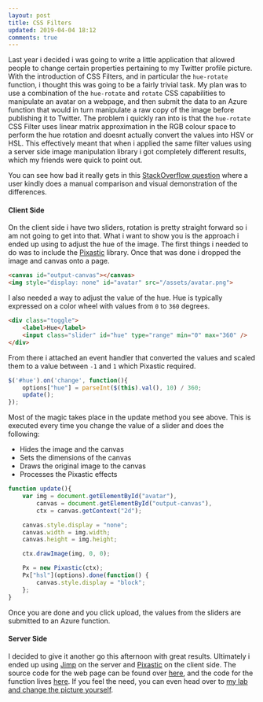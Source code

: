 ```yaml
---
layout: post
title: CSS Filters
updated: 2019-04-04 18:12
comments: true
---
```


Last year i decided i was going to write a little application that allowed people to change certain properties pertaining to my Twitter profile picture. With the introduction of CSS Filters, and in particular the `hue-rotate` function, i thought this was going to be a fairly trivial task. My plan was to use a combination of the `hue-rotate` and `rotate` CSS capabilities to manipulate an avatar on a webpage, and then submit the data to an Azure function that would in turn manipulate a raw copy of the image before publishing it to Twitter. The problem i quickly ran into is that the `hue-rotate` CSS Filter uses linear matrix approximation in the RGB colour space to perform the hue rotation and doesnt actually convert the values into HSV or HSL. This effectively meant that when i applied the same filter values using a server side image manipulation library i got completely different results, which my friends were quick to point out. 

You can see how bad it really gets in this [StackOverflow question](https://stackoverflow.com/questions/19187905/why-doesnt-hue-rotation-by-180deg-and-180deg-yield-the-original-color) where a user kindly does a manual comparison and visual demonstration of the differences.

#### Client Side

On the client side i have two sliders, rotation is pretty straight forward so i am not going to get into that. What i want to show you is the approach i ended up using to adjust the hue of the image. The first things i needed to do was to include the [Pixastic](https://github.com/jseidelin/pixastic) library. Once that was done i dropped the image and canvas onto a page.

```html
<canvas id="output-canvas"></canvas>
<img style="display: none" id="avatar" src="/assets/avatar.png">
```

I also needed a way to adjust the value of the hue. Hue is typically expressed on a color wheel with values from `0` to `360` degrees. 

```html
<div class="toggle">
    <label>Hue</label>
    <input class="slider" id="hue" type="range" min="0" max="360" /> 
</div>
```

From there i attached an event handler that converted the values and scaled them to a value between `-1` and `1` which Pixastic required.

```javascript
$('#hue').on('change', function(){
    options["hue"] = parseInt($(this).val(), 10) / 360;
    update();
});
```

Most of the magic takes place in the update method you see above. This is executed every time you change the value of a slider and does the following:

 * Hides the image and the canvas
 * Sets the dimensions of the canvas
 * Draws the original image to the canvas
 * Processes the Pixastic effects

```javascript
function update(){
    var img = document.getElementById("avatar"),
        canvas = document.getElementById("output-canvas"),
        ctx = canvas.getContext("2d");

    canvas.style.display = "none";
    canvas.width = img.width;
    canvas.height = img.height;

    ctx.drawImage(img, 0, 0);

    Px = new Pixastic(ctx);
    Px["hsl"](options).done(function() {
        canvas.style.display = "block";
    };
}
```

Once you are done and you click upload, the values from the sliders are submitted to an Azure function.

#### Server Side

I decided to give it another go this afternoon with great results. Ultimately i ended up using [Jimp](https://github.com/oliver-moran/jimp) on the server and [Pixastic](https://github.com/jseidelin/pixastic) on the client side. The source code for the web page can be found over [here](https://github.com/taylorgibb/taylorgibb.github.io/blob/master/lab/avatar.md), and the code for the function lives [here](https://github.com/taylorgibb/taylorgibb.github.io/blob/master/functions/avatar/index.js). If you feel the need, you can even head over to [my lab and change the picture yourself](https://www.taylorgibb.com/lab/avatar.html). 
